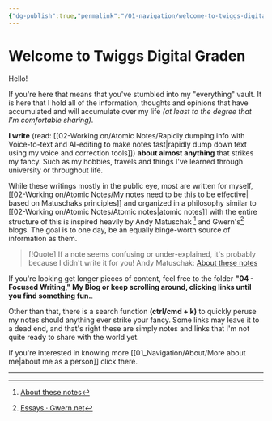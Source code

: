 ```yaml
---
{"dg-publish":true,"permalink":"/01-navigation/welcome-to-twiggs-digital-graden/","title":"Welcome to Twiggs Digital Graden!","tags":["gardenEntry"],"noteIcon":"","created":"Monday, December 18th 2023, 6:46:47 pm","updated":"2023-12-23T17:07:01.731+01:00"}
---
```



# Welcome to Twiggs Digital Graden

Hello!

If you're here that means that you've stumbled into my "everything" vault. It is here that I hold all of the information, thoughts and opinions that have accumulated and will accumulate over my life *(at least to the degree that I'm comfortable sharing)*.

**I write** (read: [[02-Working on/Atomic Notes/Rapidly dumping info with Voice-to-text and AI-editing to make notes fast\|rapidly dump down text using my voice and correction tools]]) **about almost anything** that strikes my fancy. Such as my hobbies, travels and things I've learned through university or throughout life.

While these writings mostly in the public eye, most are written for myself, [[02-Working on/Atomic Notes/My notes need to be this to be effective\| based on Matuschaks principles]] and organized in a philosophy similar to [[02-Working on/Atomic Notes/Atomic notes\|atomic notes]] with  the entire structure of this is inspired heavily by Andy Matuschak [^1] and Gwern's[^2] blogs. The goal is to one day, be an equally binge-worth source of information as them.

> [!Quote]
> If a note seems confusing or under-explained, it's probably because I didn't write it for you!
> Andy Matuschak: [About these notes](https://notes.andymatuschak.org/About_these_notes)

If you're looking get longer pieces of content, feel free to the folder **"04 - Focused Writing," My Blog or keep scrolling around, clicking links until you find something fun.**.

Other than that, there is a search function **(ctrl/cmd + k)** to quickly peruse my notes should anything ever strike your fancy. Some links may leave it to a dead end, and that's right these are simply notes and links that I'm not quite ready to share with the world yet.

If you're interested in knowing more [[01_Navigation/About/More about me\|about me as a person]] click there.

---

[^1]: [About these notes](https://notes.andymatuschak.org)
[^2]: [Essays · Gwern.net](https://gwern.net)